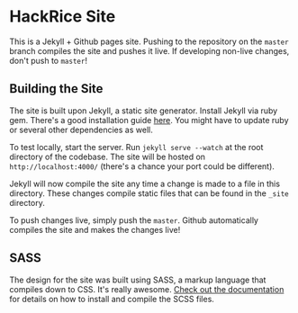 # HackRice Site

This is a Jekyll + Github pages site. Pushing to the repository on the `master` branch compiles the site and pushes it live. If developing non-live changes, don't push to `master`!

## Building the Site

The site is built upon Jekyll, a static site generator. Install Jekyll via ruby gem. There's a good installation guide [here](http://jekyllrb.com/docs/installation/). You might have to update ruby or several other dependencies as well.

To test locally, start the server. Run `jekyll serve --watch` at the root directory of the codebase. The site will be hosted on `http://localhost:4000/` (there's a chance your port could be different).

Jekyll will now compile the site any time a change is made to a file in this directory. These changes compile static files that can be found in the `_site` directory.

To push changes live, simply push the `master`. Github automatically compiles the site and makes the changes live!

## SASS

The design for the site was built using SASS, a markup language that compiles down to CSS. It's really awesome. [Check out the documentation](http://sass-lang.com/) for details on how to install and compile the SCSS files.
